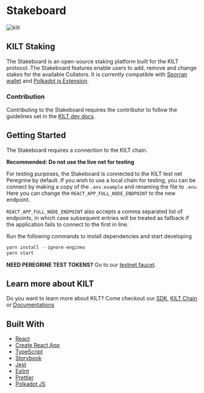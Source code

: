 # Stakeboard
![kilt](https://user-images.githubusercontent.com/1248214/110625865-49edbe00-81a0-11eb-9393-596c6a1f8eba.png)


## KILT Staking

The Stakeboard is an open-source staking platform built for the KILT protocol. The Stakeboard features enable users to add, remove and change stakes for the available Collators. It is currently compatible with [Sporran wallet](https://github.com/BTE-Trusted-Entity/sporran-extension) and [Polkadot js Extension](https://github.com/polkadot-js/extension).

### Contribution

Contributing to the Stakeboard requires the contributor to follow the guidelines set in the [KILT dev docs](https://dev.kilt.io).

## Getting Started

The Stakeboard requires a connection to the KILT chain. 

**Recommended: Do not use the live net for testing**

For testing purposes, the Stakeboard is connected to the KILT test net Peregrine by default. If you wish to use a local chain for testing, you can be connect by making a copy of the `.env.example` and renaming the file to `.env`. Here you can change the `REACT_APP_FULL_NODE_ENDPOINT` to the new endpoint.

`REACT_APP_FULL_NODE_ENDPOINT` also accepts a comma separated list of endpoints, in which case subsequent entries will be treated as fallback if the application fails to connect to the first in line.

Run the following commands to install dependencies and start developing

```js
yarn install --ignore-engines
yarn start
```

**NEED PEREGRINE TEST TOKENS?** Go to our [testnet faucet](https://faucet.peregrine.kilt.io/).


## Learn more about KILT

Do you want to learn more about KILT? Come checkout our [SDK](https://github.com/KILTprotocol/sdk-js), [KILT Chain](https://github.com/KILTprotocol/mashnet-node) or [Documentations](https://dev.kilt.io)

## Built With


-   [React](https://reactjs.org)
-   [Create React App](https://create-react-app.dev/)
-   [TypeScript](https://www.typescriptlang.org/)
-   [Storybook](https://storybook.js.org/)
-   [Jest](https://jestjs.io)
-   [Eslint](https://eslint.org/)
-   [Prettier](https://prettier.io/)
-   [Polkadot JS](https://github.com/polkadot-js)
